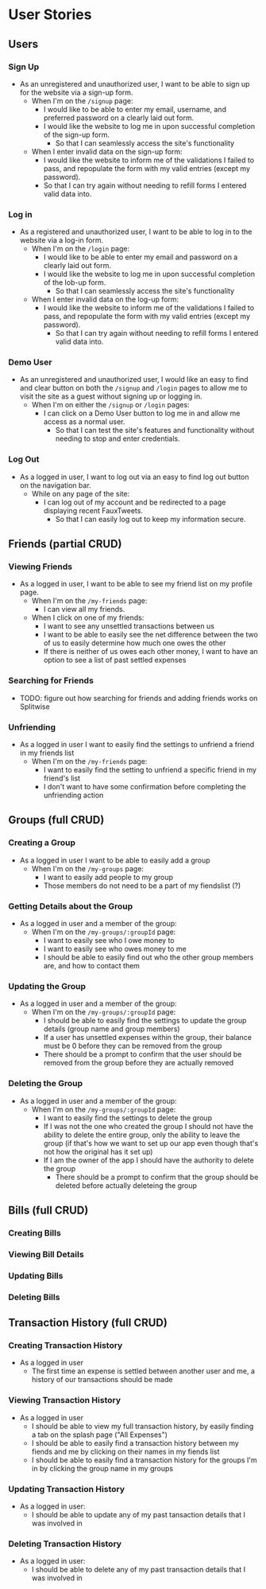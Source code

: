 # User Stories

## Users

### Sign Up

* As an unregistered and unauthorized user, I want to be able to sign up for the website via a sign-up form.
  * When I'm on the `/signup` page:
    * I would like to be able to enter my email, username, and preferred password on a clearly laid out form.
    * I would like the website to log me in upon successful completion of the sign-up form.
      * So that I can seamlessly access the site's functionality
  * When I enter invalid data on the sign-up form:
    * I would like the website to inform me of the validations I failed to pass, and repopulate the form with my valid entries (except my password).
    * So that I can try again without needing to refill forms I entered valid data into.

### Log in

* As a registered and unauthorized user, I want to be able to log in to the website via a log-in form.
  * When I'm on the `/login` page:
    * I would like to be able to enter my email and password on a clearly laid out form.
    * I would like the website to log me in upon successful completion of the lob-up form.
      * So that I can seamlessly access the site's functionality
  * When I enter invalid data on the log-up form:
    * I would like the website to inform me of the validations I failed to pass, and repopulate the form with my valid entries (except my password).
      * So that I can try again without needing to refill forms I entered valid data into.

### Demo User

* As an unregistered and unauthorized user, I would like an easy to find and clear button on both the `/signup` and `/login` pages to allow me to visit the site as a guest without signing up or logging in.
  * When I'm on either the `/signup` or `/login` pages:
    * I can click on a Demo User button to log me in and allow me access as a normal user.
      * So that I can test the site's features and functionality without needing to stop and enter credentials.

### Log Out

* As a logged in user, I want to log out via an easy to find log out button on the navigation bar.
  * While on any page of the site:
    * I can log out of my account and be redirected to a page displaying recent FauxTweets.
      * So that I can easily log out to keep my information secure.

## Friends (partial CRUD)

### Viewing Friends

* As a logged in user, I want to be able to see my friend list on my profile page.
  * When I'm on the `/my-friends` page:
    * I can view all my friends.
  * When I click on one of my friends:
    * I want to see any unsettled transactions between us
    * I want to be able to easily see the net difference between the two of us to easily determine how much one owes the other
    * If there is neither of us owes each other money, I want to have an option to see a list of past settled expenses

### Searching for Friends
  * TODO: figure out how searching for friends and adding friends works on Splitwise

### Unfriending
  * As a logged in user I want to easily find the settings to unfriend a friend in my friends list
    * When I'm on the `/my-friends` page:
      * I want to easily find the setting to unfriend a specific friend in my friend's list
      * I don't want to have some confirmation before completing the unfriending action

## Groups (full CRUD)

### Creating a Group
  * As a logged in user I want to be able to easily add a group
      * When I'm on the `/my-groups` page:
        * I want to easily add people to my group
        * Those members do not need to be a part of my fiendslist (?)

### Getting Details about the Group
  * As a logged in user and a member of the group:
    * When I'm on the `/my-groups/:groupId` page:
      * I want to easily see who I owe money to
      * I want to easily see who owes money to me
      * I should be able to easily find out who the other group members are, and how to contact them

### Updating the Group
  * As a logged in user and a member of the group:
    * When I'm on the `/my-groups/:groupId` page:
      * I should be able to easily find the settings to update the group details (group name and group members)
      * If a user has unsettled expenses within the group, their balance must be 0 before they can be removed from the group
      * There should be a prompt to confirm that the user should be removed from the group before they are actually removed

### Deleting the Group
  * As a logged in user and a member of the group:
    * When I'm on the `/my-groups/:groupId` page:
      * I want to easily find the settings to delete the group
      * If I was not the one who created the group I should not have the ability to delete the entire group, only the ability to leave the group (if that's how we want to set up our app even though that's not how the original has it set up)
      * If I am the owner of the app I should have the authority to delete the group
        * There should be a prompt to confirm that the group should be deleted before actually deleteing the group

## Bills (full CRUD)

### Creating Bills

### Viewing Bill Details

### Updating Bills

### Deleting Bills


## Transaction History (full CRUD)

### Creating Transaction History
  * As a logged in user
    * The first time an expense is settled between another user and me, a history of our transactions should be made

### Viewing Transaction History
  * As a logged in user
    * I should be able to view my full transaction history, by easily finding a tab on the splash page ("All Expenses")
    * I should be able to easily find a transaction history between my fiends and me by clicking on their names in my fiends list
    * I should be able to easily find a transaction history for the groups I'm in by clicking the group name in my groups

### Updating Transaction History
  * As a logged in user:
    * I should be able to update any of my past tansaction details that I was involved in

### Deleting Transaction History
  * As a logged in user:
    * I should be able to delete any of my past transaction details that I was involved in
